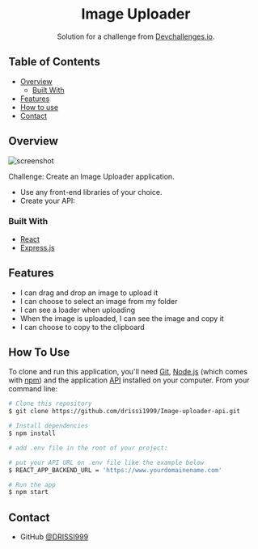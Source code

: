 <!-- Please update value in the {}  -->

<h1 align="center">Image Uploader</h1>

<div align="center">
   Solution for a challenge from  <a href="http://devchallenges.io" target="_blank">Devchallenges.io</a>.
</div>

<!-- TABLE OF CONTENTS -->

## Table of Contents

- [Overview](#overview)
  - [Built With](#built-with)
- [Features](#features)
- [How to use](#how-to-use)
- [Contact](#contact)

<!-- OVERVIEW -->

## Overview

![screenshot](https://github.com/drissi1999/Image-uploader/blob/main/src/assets/Overview.gif?raw=true)

Challenge: Create an Image Uploader application. 
 - Use any front-end libraries of your choice. 
 - Create your API:

### Built With

<!-- This section should list any major frameworks that you built your project using. Here are a few examples.-->

- [React](https://reactjs.org/)
- [Express.js](https://expressjs.com/fr/)

## Features

- I can drag and drop an image to upload it
- I can choose to select an image from my folder
- I can see a loader when uploading
- When the image is uploaded, I can see the image and copy it
- I can choose to copy to the clipboard

## How To Use

<!-- Example: -->

To clone and run this application, you'll need [Git](https://git-scm.com), [Node.js](https://nodejs.org/en/download/) (which comes with [npm](http://npmjs.com)) and
 the application [API](https://github.com/drissi1999/Image-uploader-api) installed on your computer. From your command line:

```bash
# Clone this repository
$ git clone https://github.com/drissi1999/Image-uploader-api.git

# Install dependencies
$ npm install

# add .env file in the root of your project:

# put your API URL on .env file like the example below
$ REACT_APP_BACKEND_URL = 'https://www.yourdomainename.com'

# Run the app
$ npm start
```

## Contact

- GitHub [@DRISSI999](https://github.com/drissi1999)
